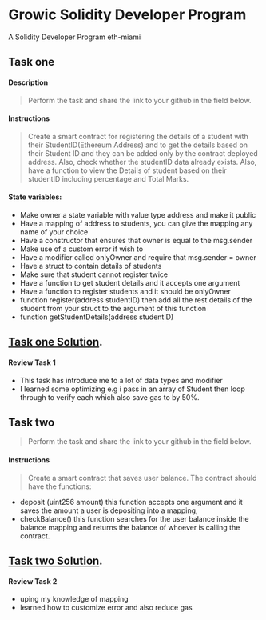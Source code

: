# Growic Solidity Developer Program
A  Solidity Developer Program eth-miami

## Task one


#### **Description**

> Perform the task and share the link to your github in the field below.

#### **Instructions**
> Create a smart contract for registering the details of a student with their StudentID(Ethereum Address) and to get the details based on their Student ID and they can be added only by the contract deployed address. Also, check whether the studentID data already exists. Also, have a function to view the Details of student based on their studentID including percentage and Total Marks.

#### **State variables:**

* Make owner a state variable with value type address and make it public
* Have a mapping of address to students, you can give the mapping any name of your choice
* Have a constructor that ensures that owner is equal to the msg.sender
* Make use of a custom error if wish to
* Have a modifier called onlyOwner and require that msg.sender = owner
* Have a struct to contain details of students
* Make sure that student cannot register twice
* Have a function to get student details and it accepts one argument
* Have a function to register students and it should be onlyOwner
* function register(address studentID) then add all the rest details of the student from your struct to the argument of this function
* function getStudentDetails(address studentID)

## [Task one Solution](https://github.com/ikpeku/Growic-Solidity-Developer-Program/blob/main/Task1%20(primitive%20data%20type)/PrimitiveDataType.sol).

#### **Review Task 1**
- This task has introduce me to a lot of data types and modifier
- I learned some optimizing e.g i pass in an array of Student then loop through to verify each which also save gas to by 50%.


## Task two

> Perform the task and share the link to your github in the field below.

#### **Instructions**
> Create a smart contract that saves user balance. The contract should have the functions:

* deposit (uint256 amount) this function accepts one argument and it saves the amount a user is depositing into a mapping,
* checkBalance() this function searches for the user balance inside the balance mapping and returns the balance of whoever is calling the contract.

## [Task two Solution](https://github.com/ikpeku/Growic-Solidity-Developer-Program/blob/main/Task2%20(mappings)/Mappings.sol).

#### **Review Task 2**
- uping my knowledge of mapping 
- learned how to customize error and also reduce gas
